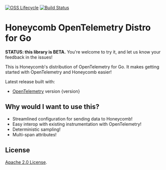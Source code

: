 [![OSS Lifecycle](https://img.shields.io/osslifecycle/honeycombio/honeycomb-opentelemetry-go)](https://github.com/honeycombio/home/blob/main/honeycomb-oss-lifecycle-and-practices.md)
[![Build Status](https://circleci.com/gh/honeycombio/honeycomb-opentelemetry-go.svg?style=shield)](https://circleci.com/gh/honeycombio/honeycomb-opentelemetry-go)

# Honeycomb OpenTelemetry Distro for Go

**STATUS: this library is BETA.**
You're welcome to try it, and let us know your feedback in the issues!

This is Honeycomb's distribution of OpenTelemetry for Go.
It makes getting started with OpenTelemetry and Honeycomb easier!

Latest release built with:

- [OpenTelemetry](https://github.com/open-telemetry/opentelemetry-go/releases/tag/{version}) version {version}

## Why would I want to use this?

- Streamlined configuration for sending data to Honeycomb!
- Easy interop with existing instrumentation with OpenTelemetry!
- Deterministic sampling!
- Multi-span attributes!

## License

[Apache 2.0 License](./LICENSE).

